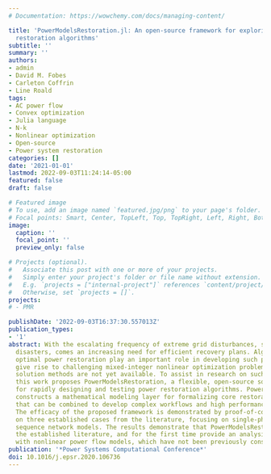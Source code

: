 ```yaml
---
# Documentation: https://wowchemy.com/docs/managing-content/

title: 'PowerModelsRestoration.jl: An open-source framework for exploring power network
  restoration algorithms'
subtitle: ''
summary: ''
authors:
- admin
- David M. Fobes
- Carleton Coffrin
- Line Roald
tags:
- AC power flow
- Convex optimization
- Julia language
- N-k
- Nonlinear optimization
- Open-source
- Power system restoration
categories: []
date: '2021-01-01'
lastmod: 2022-09-03T11:24:14-05:00
featured: false
draft: false

# Featured image
# To use, add an image named `featured.jpg/png` to your page's folder.
# Focal points: Smart, Center, TopLeft, Top, TopRight, Left, Right, BottomLeft, Bottom, BottomRight.
image:
  caption: ''
  focal_point: ''
  preview_only: false

# Projects (optional).
#   Associate this post with one or more of your projects.
#   Simply enter your project's folder or file name without extension.
#   E.g. `projects = ["internal-project"]` references `content/project/deep-learning/index.md`.
#   Otherwise, set `projects = []`.
projects:
# - PMR

publishDate: '2022-09-03T16:37:30.557013Z'
publication_types:
- '1'
abstract: With the escalating frequency of extreme grid disturbances, such as natural
  disasters, comes an increasing need for efficient recovery plans. Algorithms for
  optimal power restoration play an important role in developing such plans, but also
  give rise to challenging mixed-integer nonlinear optimization problems, where tractable
  solution methods are not yet available. To assist in research on such solution methods,
  this work proposes PowerModelsRestoration, a flexible, open-source software framework
  for rapidly designing and testing power restoration algorithms. PowerModelsRestoration
  constructs a mathematical modeling layer for formalizing core restoration tasks
  that can be combined to develop complex workflows and high performance heuristics.
  The efficacy of the proposed framework is demonstrated by proof-of-concept studies
  on three established cases from the literature, focusing on single-phase positive
  sequence network models. The results demonstrate that PowerModelsRestoration reproduces
  the established literature, and for the first time provide an analysis of restoration
  with nonlinear power flow models, which have not been previously considered.
publication: '*Power Systems Computational Conference*'
doi: 10.1016/j.epsr.2020.106736
---
```

